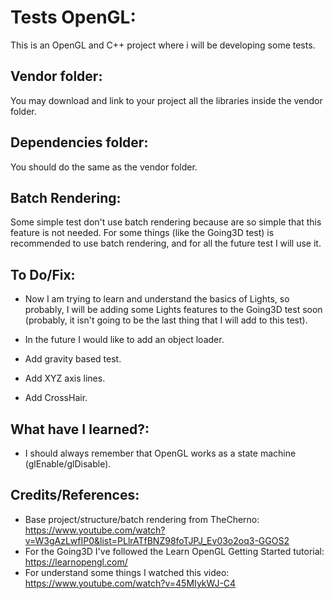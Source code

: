 # Tests OpenGL:

This is an OpenGL and C++ project where i will be developing some tests.

## Vendor folder:

You may download and link to your project all the libraries inside the vendor folder.

## Dependencies folder:

You should do the same as the vendor folder.

## Batch Rendering:

Some simple test don't use batch rendering because are so simple that this feature is not needed. For some things (like the Going3D test) is recommended to use batch rendering, and for all the future test I will use it.

## To Do/Fix:

- Now I am trying to learn and understand the basics of Lights, so probably, I will be adding some Lights features to the Going3D test soon (probably, it isn't going to be the last thing that I will add to this test).

- In the future I would like to add an object loader.

- Add gravity based test.

- Add XYZ axis lines.

- Add CrossHair.

## What have I learned?:

- I should always remember that OpenGL works as a state machine (glEnable/glDisable).

## Credits/References:

- Base project/structure/batch rendering from TheCherno: https://www.youtube.com/watch?v=W3gAzLwfIP0&list=PLlrATfBNZ98foTJPJ_Ev03o2oq3-GGOS2 
- For the Going3D I've followed the Learn OpenGL Getting Started tutorial: https://learnopengl.com/
- For understand some things I watched this video: https://www.youtube.com/watch?v=45MIykWJ-C4 
